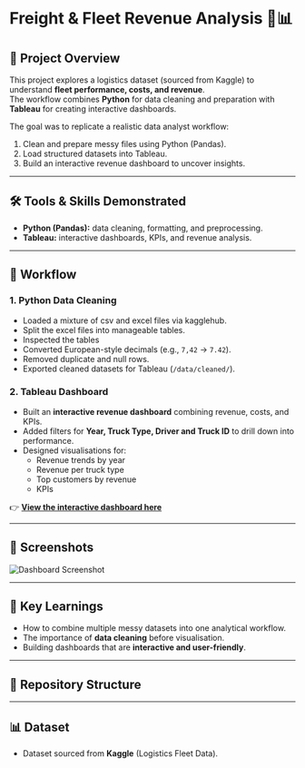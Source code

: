 # Freight & Fleet Revenue Analysis 🚛📊

## 📌 Project Overview
This project explores a logistics dataset (sourced from Kaggle) to understand **fleet performance, costs, and revenue**.  
The workflow combines **Python** for data cleaning and preparation with **Tableau** for creating interactive dashboards.  

The goal was to replicate a realistic data analyst workflow:
1. Clean and prepare messy files using Python (Pandas).
2. Load structured datasets into Tableau.
3. Build an interactive revenue dashboard to uncover insights.

---

## 🛠 Tools & Skills Demonstrated
- **Python (Pandas):** data cleaning, formatting, and preprocessing.
- **Tableau:** interactive dashboards, KPIs, and revenue analysis.

---

## 🔄 Workflow
### 1. Python Data Cleaning
- Loaded a mixture of csv and excel files via kagglehub.
- Split the excel files into manageable tables.
- Inspected the tables 
- Converted European-style decimals (e.g., `7,42` → `7.42`).
- Removed duplicate and null rows.
- Exported cleaned datasets for Tableau (`/data/cleaned/`).

### 2. Tableau Dashboard
- Built an **interactive revenue dashboard** combining revenue, costs, and KPIs.
- Added filters for **Year, Truck Type, Driver and Truck ID** to drill down into performance.
- Designed visualisations for:
  - Revenue trends by year
  - Revenue per truck type
  - Top customers by revenue 
  - KPIs

👉 **[View the interactive dashboard here]([(https://public.tableau.com/app/profile/jason.redding4616/viz/FleetVisualisations/RevenueDashboard)])**

---

## 📸 Screenshots
![Dashboard Screenshot](tableau/screenshots/dashboard.png)

---

## 🚀 Key Learnings
- How to combine multiple messy datasets into one analytical workflow.
- The importance of **data cleaning** before visualisation.
- Building dashboards that are **interactive and user-friendly**.

---

## 📂 Repository Structure


---


## 📊 Dataset
- Dataset sourced from **Kaggle** (Logistics Fleet Data).  

